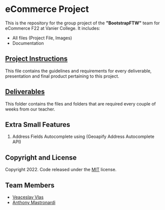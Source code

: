 # eCommerce Project

This is the repository for the group project of the **"BootstrapFTW"** team for eCommerce F22 at Vanier College. It includes:

- All files (Project File, Images)
- Documentation

## [Project Instructions](Project_2022A_420-411-VA_eCommerce.pdf)
This file contains the guidelines and requirements for every deliverable, presentation and final product pertaining to this project.

## [Deliverables](/Deliverables)
This folder contains the files and folders that are required every couple of weeks from our teacher.

## Extra Small Features
1. Address Fields Autocomplete using (Geoapify Address Autocomplete API)

## Copyright and License

Copyright 2022. Code released under the [MIT](https://github.com/vlasslavic/eCommerce_Project/blob/main/LICENSE) license.


## Team Members
- [Veaceslav Vlas](https://github.com/vlasslavic)
- [Anthony Mastronardi](https://github.com/antho-mastro)
